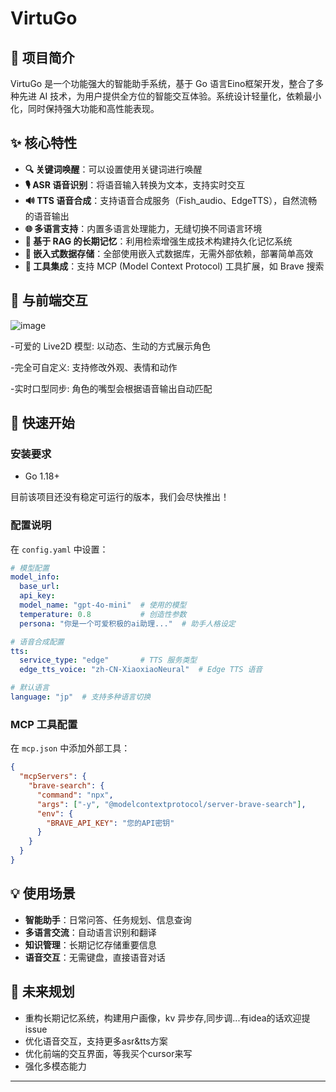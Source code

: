 # VirtuGo

## 📝 项目简介

VirtuGo 是一个功能强大的智能助手系统，基于 Go 语言Eino框架开发，整合了多种先进 AI 技术，为用户提供全方位的智能交互体验。系统设计轻量化，依赖最小化，同时保持强大功能和高性能表现。

## ✨ 核心特性

- **🔍 关键词唤醒**：可以设置使用关键词进行唤醒
- **🎙️ ASR 语音识别**：将语音输入转换为文本，支持实时交互
- **🔊 TTS 语音合成**：支持语音合成服务（Fish_audio、EdgeTTS），自然流畅的语音输出
- **🌐 多语言支持**：内置多语言处理能力，无缝切换不同语言环境
- **🧠 基于 RAG 的长期记忆**：利用检索增强生成技术构建持久化记忆系统
- **💾 嵌入式数据存储**：全部使用嵌入式数据库，无需外部依赖，部署简单高效
- **🔌 工具集成**：支持 MCP (Model Context Protocol) 工具扩展，如 Brave 搜索

## 🔧 与前端交互

![image](https://github.com/user-attachments/assets/7bb57439-ed6b-4bad-bc8a-f56b77397b6a)

  -可爱的 Live2D 模型: 以动态、生动的方式展示角色
  
  -完全可自定义: 支持修改外观、表情和动作
  
  -实时口型同步: 角色的嘴型会根据语音输出自动匹配

## 🚀 快速开始

### 安装要求

- Go 1.18+

目前该项目还没有稳定可运行的版本，我们会尽快推出！

### 配置说明

在 `config.yaml` 中设置：

```yaml
# 模型配置
model_info:
  base_url:
  api_key:
  model_name: "gpt-4o-mini"  # 使用的模型
  temperature: 0.8           # 创造性参数
  persona: "你是一个可爱积极的ai助理..."  # 助手人格设定

# 语音合成配置
tts:
  service_type: "edge"       # TTS 服务类型
  edge_tts_voice: "zh-CN-XiaoxiaoNeural"  # Edge TTS 语音

# 默认语言
language: "jp"  # 支持多种语言切换
```

### MCP 工具配置

在 `mcp.json` 中添加外部工具：

```json
{
  "mcpServers": {
    "brave-search": {
      "command": "npx",
      "args": ["-y", "@modelcontextprotocol/server-brave-search"],
      "env": {
        "BRAVE_API_KEY": "您的API密钥"
      }
    }
  }
}
```

## 💡 使用场景

- **智能助手**：日常问答、任务规划、信息查询
- **多语言交流**：自动语言识别和翻译
- **知识管理**：长期记忆存储重要信息
- **语音交互**：无需键盘，直接语音对话

## 🔮 未来规划

- 重构长期记忆系统，构建用户画像，kv 异步存,同步调...有idea的话欢迎提issue
- 优化语音交互，支持更多asr&tts方案
- 优化前端的交互界面，等我买个cursor来写
- 强化多模态能力

---
